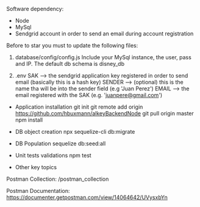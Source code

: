 Software dependency:
- Node
- MySql
- Sendgrid account in order to send an email during account registration 


Before to star you must to update the following files:

1. database/config/config.js
Include your MySql instance, the user, pass and IP. The default db schema is disney_db

2. .env 
SAK --> the sendgrid application key registered in order to send email (basically this is a hash key)
SENDER --> (optional) this is the name tha will be into the sender field (e.g 'Juan Perez')
EMAIL --> the email registered with the SAK (e.g. 'juanpere@gmail.com')


- Application installation
git init
git remote add origin https://github.com/hbuxmann/alkeyBackendNode
git pull origin master
npm install

- DB object creation
npx sequelize-cli db:migrate

- DB Population
sequelize db:seed:all

- Unit tests validations
npm test

- Other key topics

Postman Collection: /postman_collection

Postman Documentation: https://documenter.getpostman.com/view/14064642/UVysxbYn